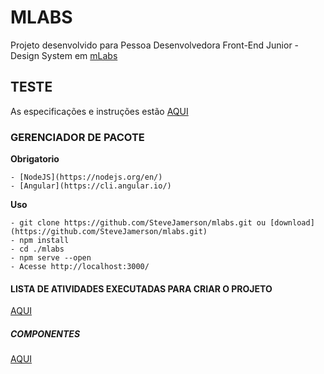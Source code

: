 # MLABS
Projeto desenvolvido para Pessoa Desenvolvedora Front-End Junior - Design System em [mLabs](https://www.mlabs.com.br/)

## TESTE
As especificações e instruções estão [AQUI](https://github.com/mlabssoftware/mlabs-teste/blob/master/front-end/front-end.md)

### GERENCIADOR DE PACOTE

  **Obrigatorio**

  ```
  - [NodeJS](https://nodejs.org/en/)
  - [Angular](https://cli.angular.io/)
  ```

  **Uso**
  ```
  - git clone https://github.com/SteveJamerson/mlabs.git ou [download](https://github.com/SteveJamerson/mlabs.git)
  - npm install
  - cd ./mlabs
  - npm serve --open
  - Acesse http://localhost:3000/
  ```

#### LISTA DE ATIVIDADES EXECUTADAS PARA CRIAR O PROJETO

[AQUI](https://github.com/SteveJamerson/mlabs/blob/main/tasks.md)

##### COMPONENTES

[AQUI](https://mlabs.stevejamerson.com/doc)

